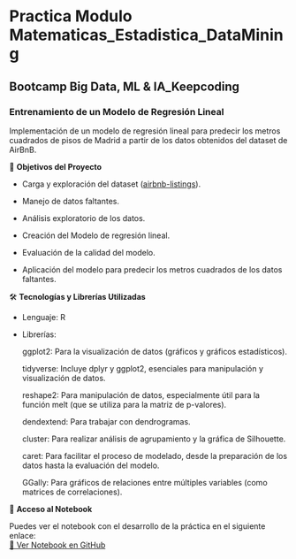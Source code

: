 # Practica Modulo Matematicas_Estadistica_DataMining 
## Bootcamp Big Data, ML & IA_Keepcoding

### Entrenamiento de un Modelo de Regresión Lineal

Implementación de un modelo de regresión lineal para predecir los metros cuadrados de pisos de Madrid a partir de los datos obtenidos del dataset de AirBnB.

🎯 **Objetivos del Proyecto**

- Carga y exploración del dataset ([airbnb-listings](https://github.com/Leticia2512/Practica-Modulo-Matematicas_Estadistica_DataMining-Bootcamp-BD15/blob/main/airbnb-listings.zip)).

- Manejo de datos faltantes.

- Análisis exploratorio de los datos.

- Creación del Modelo de regresión lineal.

- Evaluación de la calidad del modelo.

- Aplicación del modelo para predecir los metros cuadrados de los datos faltantes.

🛠️ **Tecnologías y Librerías Utilizadas**

- Lenguaje: R

- Librerías:

    ggplot2: Para la visualización de datos (gráficos y gráficos estadísticos).
  
    tidyverse: Incluye dplyr y ggplot2, esenciales para manipulación y visualización de datos.
  
    reshape2: Para manipulación de datos, especialmente útil para la función melt (que se utiliza para la matriz de p-valores).
  
    dendextend: Para trabajar con dendrogramas.
  
    cluster: Para realizar análisis de agrupamiento y la gráfica de Silhouette.
  
    caret: Para facilitar el proceso de modelado, desde la preparación de los datos hasta la evaluación del modelo.
  
    GGally: Para gráficos de relaciones entre múltiples variables (como matrices de correlaciones).

🔗 **Acceso al Notebook**

Puedes ver el notebook con el desarrollo de la práctica en el siguiente enlace:  
[📓 Ver Notebook en GitHub](https://github.com/Leticia2512/Practica-Modulo-Matematicas_Estadistica_DataMining-Bootcamp-BD15/blob/main/Pra%CC%81ctica%20Matema%CC%81ticas101_Estadi%CC%81stica_R.Studio.qmd)  
